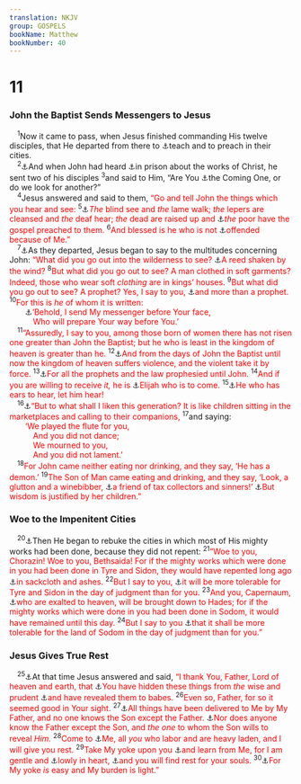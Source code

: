 ```yaml
---
translation: NKJV
group: GOSPELS
bookName: Matthew 
bookNumber: 40
---
```


<div class="title"><h1>11</h1><h3>John the Baptist Sends Messengers to Jesus</h3></div>
<span class="verse mat_11_1"> <sup>1</sup>Now it came to pass, when Jesus finished commanding His twelve disciples, that He departed from there to <a data-toggle="tooltip" data-placement="bottom" title="Matt. 9:35; Luke 23:5">⚓</a>teach and to preach in their cities.<br/></span>
<span class="verse mat_11_2"> <sup>2</sup><a data-toggle="tooltip" data-placement="bottom" title="Luke 7:18–35">⚓</a>And when John had heard <a data-toggle="tooltip" data-placement="bottom" title="Matt. 4:12; 14:3; Mark 6:17; Luke 9:7">⚓</a>in prison about the works of Christ, he sent two of his disciples </span>
<span class="verse mat_11_3"><sup>3</sup>and said to Him, “Are You <a data-toggle="tooltip" data-placement="bottom" title="Gen. 49:10; Num. 24:17; Deut. 18:15, 18; Dan. 9:24; John 6:14">⚓</a>the Coming One, or do we look for another?”<br/></span>
<span class="verse mat_11_4"> <sup>4</sup>Jesus answered and said to them, <font color="red">“Go and tell John the things which you hear and see:</font></span>
<span class="verse mat_11_5"><sup>5</sup><a data-toggle="tooltip" data-placement="bottom" title="Is. 29:18; 35:4–6; John 2:23">⚓</a><font color="red"><i>The</i> blind see and <i>the</i> lame walk; <i>the</i> lepers are cleansed and <i>the</i> deaf hear; <i>the</i> dead are raised up and </font><a data-toggle="tooltip" data-placement="bottom" title="Ps. 22:26; Is. 61:1; Luke 4:18; James 2:5">⚓</a><font color="red"><i>the</i> poor have the gospel preached to them.</font></span>
<span class="verse mat_11_6"><sup>6</sup><font color="red">And blessed is he who is not </font><a data-toggle="tooltip" data-placement="bottom" title="Is. 8:14, 15; (Rom. 9:32); 1 Pet. 2:8">⚓</a><font color="red">offended because of Me.”</font><br/></span>
<span class="verse mat_11_7"> <sup>7</sup><a data-toggle="tooltip" data-placement="bottom" title="Luke 7:24">⚓</a>As they departed, Jesus began to say to the multitudes concerning John: <font color="red">“What did you go out into the wilderness to see? </font><a data-toggle="tooltip" data-placement="bottom" title="(Eph. 4:14)">⚓</a><font color="red">A reed shaken by the wind?</font></span>
<span class="verse mat_11_8"><sup>8</sup><font color="red">But what did you go out to see? A man clothed in soft garments? Indeed, those who wear soft <i>clothing</i> are in kings’ houses.</font></span>
<span class="verse mat_11_9"><sup>9</sup><font color="red">But what did you go out to see? A prophet? Yes, I say to you, </font><a data-toggle="tooltip" data-placement="bottom" title="Matt. 14:5; 21:26; Luke 1:76; 20:6">⚓</a><font color="red">and more than a prophet.</font></span>
<span class="verse mat_11_10"><sup>10</sup><font color="red">For this is <i>he</i> of whom it is written:</font><br/>  <a data-toggle="tooltip" data-placement="bottom" title="Mal. 3:1; Mark 1:2; Luke 1:76">⚓</a><font color="red">‘Behold, I send My messenger before Your face,</font><br/>   <font color="red">Who will prepare Your way before You.’</font><br/></span>
<span class="verse mat_11_11"> <sup>11</sup><font color="red">“Assuredly, I say to you, among those born of women there has not risen one greater than John the Baptist; but he who is least in the kingdom of heaven is greater than he.</font></span>
<span class="verse mat_11_12"><sup>12</sup><a data-toggle="tooltip" data-placement="bottom" title="Luke 16:16">⚓</a><font color="red">And from the days of John the Baptist until now the kingdom of heaven suffers violence, and the violent take it by force.</font></span>
<span class="verse mat_11_13"><sup>13</sup><a data-toggle="tooltip" data-placement="bottom" title="Mal. 4:4–6">⚓</a><font color="red">For all the prophets and the law prophesied until John.</font></span>
<span class="verse mat_11_14"><sup>14</sup><font color="red">And if you are willing to receive <i>it,</i> he is </font><a data-toggle="tooltip" data-placement="bottom" title="Mal. 4:5; Matt. 17:10–13; Mark 9:11–13; Luke 1:17; John 1:21">⚓</a><font color="red">Elijah who is to come.</font></span>
<span class="verse mat_11_15"><sup>15</sup><a data-toggle="tooltip" data-placement="bottom" title="Matt. 13:9; Luke 8:8; Rev. 2:7, 11, 17, 29; 3:6, 13">⚓</a><font color="red">He who has ears to hear, let him hear!</font><br/></span>
<span class="verse mat_11_16"> <sup>16</sup><a data-toggle="tooltip" data-placement="bottom" title="Luke 7:31">⚓</a><font color="red">“But to what shall I liken this generation? It is like children sitting in the marketplaces and calling to their companions, </font></span>
<span class="verse mat_11_17"><sup>17</sup>and saying:<br/>  <font color="red">‘We played the flute for you,</font><br/>   <font color="red">And you did not dance;</font><br/>   <font color="red">We mourned to you,</font><br/>   <font color="red">And you did not lament.’</font><br/></span>
<span class="verse mat_11_18"> <sup>18</sup><font color="red">For John came neither eating nor drinking, and they say, ‘He has a demon.’</font></span>
<span class="verse mat_11_19"><sup>19</sup><font color="red">The Son of Man came eating and drinking, and they say, ‘Look, a glutton and a winebibber, </font><a data-toggle="tooltip" data-placement="bottom" title="Matt. 9:10">⚓</a><font color="red">a friend of tax collectors and sinners!’ </font><a data-toggle="tooltip" data-placement="bottom" title="Luke 7:35; John 2:1–11">⚓</a><font color="red">But wisdom is justified by her children.”</font><br/></span>
<div class="title"><h3>Woe to the Impenitent Cities</h3></div>
<span class="verse mat_11_20"> <sup>20</sup><a data-toggle="tooltip" data-placement="bottom" title="Luke 10:13–15, 18">⚓</a>Then He began to rebuke the cities in which most of His mighty works had been done, because they did not repent: </span>
<span class="verse mat_11_21"><sup>21</sup><font color="red">“Woe to you, Chorazin! Woe to you, Bethsaida! For if the mighty works which were done in you had been done in Tyre and Sidon, they would have repented long ago </font><a data-toggle="tooltip" data-placement="bottom" title="Jon. 3:6–8">⚓</a><font color="red">in sackcloth and ashes.</font></span>
<span class="verse mat_11_22"><sup>22</sup><font color="red">But I say to you, </font><a data-toggle="tooltip" data-placement="bottom" title="Matt. 10:15; 11:24">⚓</a><font color="red">it will be more tolerable for Tyre and Sidon in the day of judgment than for you.</font></span>
<span class="verse mat_11_23"><sup>23</sup><font color="red">And you, Capernaum, </font><a data-toggle="tooltip" data-placement="bottom" title="Is. 14:13; Lam. 2:1; Ezek. 26:20; 31:14; 32:18, 24">⚓</a><font color="red">who are exalted to heaven, will be brought down to Hades; for if the mighty works which were done in you had been done in Sodom, it would have remained until this day.</font></span>
<span class="verse mat_11_24"><sup>24</sup><font color="red">But I say to you </font><a data-toggle="tooltip" data-placement="bottom" title="Matt. 10:15">⚓</a><font color="red">that it shall be more tolerable for the land of Sodom in the day of judgment than for you.”</font><br/></span>
<div class="title"><h3>Jesus Gives True Rest</h3></div>
<span class="verse mat_11_25"> <sup>25</sup><a data-toggle="tooltip" data-placement="bottom" title="Luke 10:21, 22">⚓</a>At that time Jesus answered and said, <font color="red">“I thank You, Father, Lord of heaven and earth, that </font><a data-toggle="tooltip" data-placement="bottom" title="Ps. 8:2; 1 Cor. 1:19; (2 Cor. 3:14)">⚓</a><font color="red">You have hidden these things from <i>the</i> wise and prudent </font><a data-toggle="tooltip" data-placement="bottom" title="Matt. 16:17">⚓</a><font color="red">and have revealed them to babes.</font></span>
<span class="verse mat_11_26"><sup>26</sup><font color="red">Even so, Father, for so it seemed good in Your sight.</font></span>
<span class="verse mat_11_27"><sup>27</sup><a data-toggle="tooltip" data-placement="bottom" title="Matt. 28:18; Luke 10:22; John 3:35; 13:3; 1 Cor. 15:27">⚓</a><font color="red">All things have been delivered to Me by My Father, and no one knows the Son except the Father. </font><a data-toggle="tooltip" data-placement="bottom" title="John 1:18; 6:46; 10:15">⚓</a><font color="red">Nor does anyone know the Father except the Son, and <i>the one</i> to whom the Son wills to reveal <i>Him.</i></font></span>
<span class="verse mat_11_28"><sup>28</sup><font color="red">Come to </font><a data-toggle="tooltip" data-placement="bottom" title="(John 6:35–37)">⚓</a><font color="red">Me, all <i>you</i> who labor and are heavy laden, and I will give you rest.</font></span>
<span class="verse mat_11_29"><sup>29</sup><font color="red">Take My yoke upon you </font><a data-toggle="tooltip" data-placement="bottom" title="(John 13:15); Eph. 4:2; (Phil. 2:5; 1 Pet. 2:21; 1 John 2:6)">⚓</a><font color="red">and learn from Me, for I am gentle and </font><a data-toggle="tooltip" data-placement="bottom" title="Zech. 9:9; (Phil. 2:7, 8)">⚓</a><font color="red">lowly in heart, </font><a data-toggle="tooltip" data-placement="bottom" title="Jer. 6:16">⚓</a><font color="red">and you will find rest for your souls.</font></span>
<span class="verse mat_11_30"><sup>30</sup><a data-toggle="tooltip" data-placement="bottom" title="(1 John 5:3)">⚓</a><font color="red">For My yoke <i>is</i> easy and My burden is light.”</font><br/></span>
